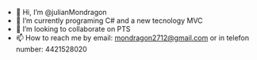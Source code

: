 - 👋 Hi, I’m @julianMondragon
- 🌱 I’m currently programing C# and a new tecnology MVC 
- 💞️ I’m looking to collaborate on PTS
- 📫 How to reach me by email: mondragon2712@gmail.com or in telefon number: 4421528020
<!---
julianMondragon/julianMondragon is a ✨ special ✨ repository because its `README.md` (this file) appears on your GitHub profile.
You can click the Preview link to take a look at your changes.
--->
